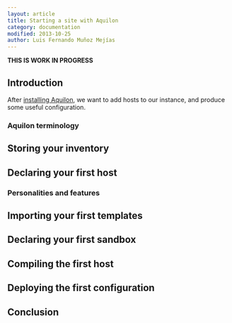 ```yaml
---
layout: article
title: Starting a site with Aquilon
category: documentation
modified: 2013-10-25
author: Luis Fernando Muñoz Mejías
---
```


**THIS IS WORK IN PROGRESS**

## Introduction

After
[installing Aquilon](/documentation/2012/10/31/install-aquilon.html), we
want to add hosts to our instance, and produce some useful configuration.

### Aquilon terminology

## Storing your inventory

## Declaring your first host

### Personalities and features

## Importing your first templates

## Declaring your first sandbox

## Compiling the first host

## Deploying the first configuration

## Conclusion
